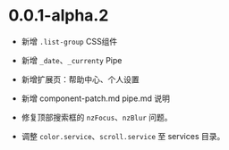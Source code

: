 # 0.0.1-alpha.2

+ 新增 `.list-group` CSS组件
+ 新增 `_date`、`_currenty` Pipe
+ 新增扩展页：帮助中心、个人设置
+ 新增 component-patch.md pipe.md 说明

+ 修复顶部搜索框的 `nzFocus`、`nzBlur` 问题。
+ 调整 `color.service`、`scroll.service` 至 services 目录。
